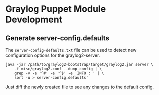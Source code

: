 Graylog Puppet Module Development
=================================

## Generate server-config.defaults

The `server-config-defaults.txt` file can be used to detect new configuration
options for the graylog2-server.

```
java -jar /path/to/graylog2-bootstrap/target/graylog2.jar server \
    -f misc/graylog2.conf --dump-config | \
    grep -v -e '^#' -e '^$' -e 'INFO : ' | \
    sort -u > server-config.defaults'
```

Just diff the newly created file to see any changes to the default config.
